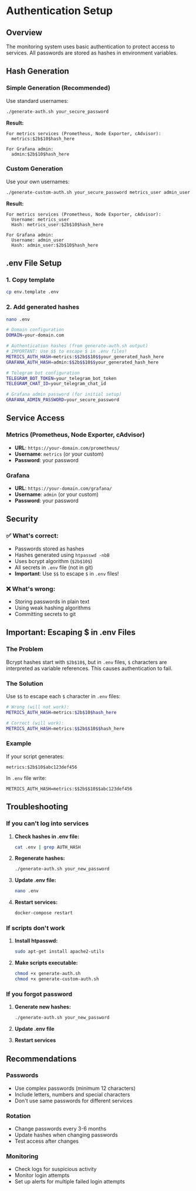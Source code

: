 # Authentication Setup

## Overview

The monitoring system uses basic authentication to protect access to services. All passwords are stored as hashes in environment variables.

## Hash Generation

### Simple Generation (Recommended)

Use standard usernames:

```bash
./generate-auth.sh your_secure_password
```

**Result:**
```
For metrics services (Prometheus, Node Exporter, cAdvisor):
  metrics:$2b$10$hash_here

For Grafana admin:
  admin:$2b$10$hash_here
```

### Custom Generation

Use your own usernames:

```bash
./generate-custom-auth.sh your_secure_password metrics_user admin_user
```

**Result:**
```
For metrics services (Prometheus, Node Exporter, cAdvisor):
  Username: metrics_user
  Hash: metrics_user:$2b$10$hash_here

For Grafana admin:
  Username: admin_user
  Hash: admin_user:$2b$10$hash_here
```

## .env File Setup

### 1. Copy template
```bash
cp env.template .env
```

### 2. Add generated hashes
```bash
nano .env
```

```bash
# Domain configuration
DOMAIN=your-domain.com

# Authentication hashes (from generate-auth.sh output)
# IMPORTANT: Use $$ to escape $ in .env files!
METRICS_AUTH_HASH=metrics:$$2b$$10$$your_generated_hash_here
GRAFANA_AUTH_HASH=admin:$$2b$$10$$your_generated_hash_here

# Telegram bot configuration
TELEGRAM_BOT_TOKEN=your_telegram_bot_token
TELEGRAM_CHAT_ID=your_telegram_chat_id

# Grafana admin password (for initial setup)
GRAFANA_ADMIN_PASSWORD=your_secure_password
```

## Service Access

### Metrics (Prometheus, Node Exporter, cAdvisor)
- **URL**: `https://your-domain.com/prometheus/`
- **Username**: `metrics` (or your custom)
- **Password**: your password

### Grafana
- **URL**: `https://your-domain.com/grafana/`
- **Username**: `admin` (or your custom)
- **Password**: your password

## Security

### ✅ What's correct:
- Passwords stored as hashes
- Hashes generated using `htpasswd -nbB`
- Uses bcrypt algorithm (`$2b$10$`)
- All secrets in `.env` file (not in git)
- **Important**: Use `$$` to escape `$` in `.env` files!

### ❌ What's wrong:
- Storing passwords in plain text
- Using weak hashing algorithms
- Committing secrets to git

## Important: Escaping $ in .env Files

### The Problem
Bcrypt hashes start with `$2b$10$`, but in `.env` files, `$` characters are interpreted as variable references. This causes authentication to fail.

### The Solution
Use `$$` to escape each `$` character in `.env` files:

```bash
# Wrong (will not work):
METRICS_AUTH_HASH=metrics:$2b$10$hash_here

# Correct (will work):
METRICS_AUTH_HASH=metrics:$$2b$$10$$hash_here
```

### Example
If your script generates:
```
metrics:$2b$10$abc123def456
```

In `.env` file write:
```
METRICS_AUTH_HASH=metrics:$$2b$$10$$abc123def456
```

## Troubleshooting

### If you can't log into services

1. **Check hashes in .env file:**
   ```bash
   cat .env | grep AUTH_HASH
   ```

2. **Regenerate hashes:**
   ```bash
   ./generate-auth.sh your_new_password
   ```

3. **Update .env file:**
   ```bash
   nano .env
   ```

4. **Restart services:**
   ```bash
   docker-compose restart
   ```

### If scripts don't work

1. **Install htpasswd:**
   ```bash
   sudo apt-get install apache2-utils
   ```

2. **Make scripts executable:**
   ```bash
   chmod +x generate-auth.sh
   chmod +x generate-custom-auth.sh
   ```

### If you forgot password

1. **Generate new hashes:**
   ```bash
   ./generate-auth.sh your_new_password
   ```

2. **Update .env file**

3. **Restart services**

## Recommendations

### Passwords
- Use complex passwords (minimum 12 characters)
- Include letters, numbers and special characters
- Don't use same passwords for different services

### Rotation
- Change passwords every 3-6 months
- Update hashes when changing passwords
- Test access after changes

### Monitoring
- Check logs for suspicious activity
- Monitor login attempts
- Set up alerts for multiple failed login attempts